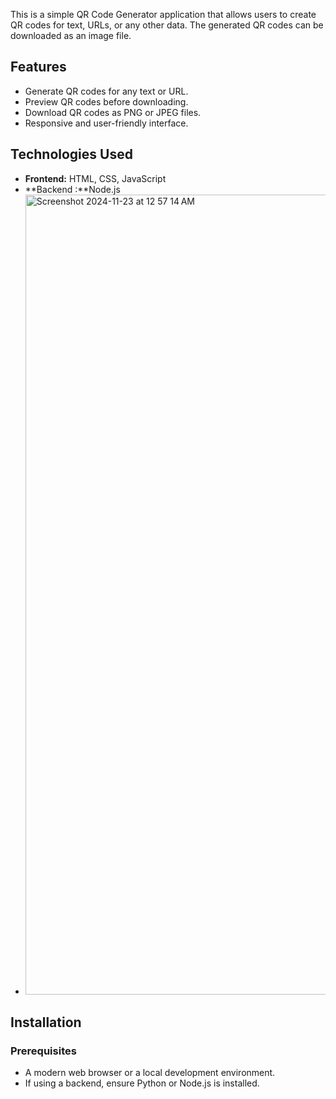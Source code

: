 This is a simple QR Code Generator application that allows users to create QR codes for text, URLs, or any other data. The generated QR codes can be downloaded as an image file.

## Features

- Generate QR codes for any text or URL.
- Preview QR codes before downloading.
- Download QR codes as PNG or JPEG files.
- Responsive and user-friendly interface.

## Technologies Used

- **Frontend:** HTML, CSS, JavaScript
- **Backend :**Node.js
- <img width="1280" alt="Screenshot 2024-11-23 at 12 57 14 AM" src="https://github.com/user-attachments/assets/2a3ac6fe-2e47-429f-a80f-2d9518a516d3">


## Installation

### Prerequisites

- A modern web browser or a local development environment.
- If using a backend, ensure Python or Node.js is installed.
